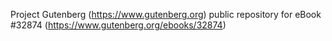 Project Gutenberg (https://www.gutenberg.org) public repository for eBook #32874 (https://www.gutenberg.org/ebooks/32874)
